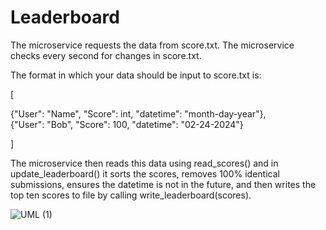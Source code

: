 # Leaderboard

The microservice requests the data from score.txt.
The microservice checks every second for changes in score.txt.

The format in which your data should be input to score.txt is:

[ <br />

{"User": "Name", "Score": int, "datetime": "month-day-year"}, <br />
{"User": "Bob", "Score": 100, "datetime": "02-24-2024"} <br />

]

The microservice then reads this data using read_scores() and in update_leaderboard() it sorts the scores, removes 100% identical
submissions, ensures the datetime is not in the future, and then writes the top ten scores to file by calling
write_leaderboard(scores).


![UML (1)](https://github.com/Hannalore02/Leaderboard/assets/104226977/fad2a6a4-7f68-44af-8ff9-ac1865085803)
